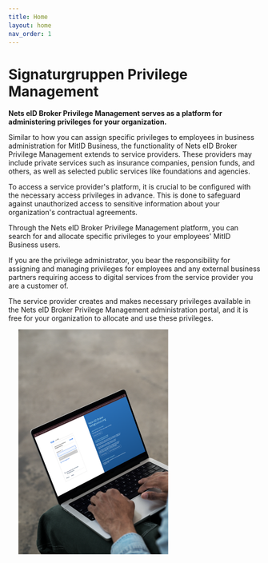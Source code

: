 ```yaml
---
title: Home
layout: home
nav_order: 1
---
```


# Signaturgruppen Privilege Management

**Nets eID Broker Privilege Management serves as a platform for administering privileges for your organization.**

Similar to how you can assign specific privileges to employees in business administration for MitID Business, the functionality of Nets eID Broker Privilege Management extends to service providers. These providers may include private services such as insurance companies, pension funds, and others, as well as selected public services like foundations and agencies.

To access a service provider's platform, it is crucial to be configured with the necessary access privileges in advance. This is done to safeguard against unauthorized access to sensitive information about your organization's contractual agreements.

Through the Nets eID Broker Privilege Management platform, you can search for and allocate specific privileges to your employees' MitID Business users.

If you are the privilege administrator, you bear the responsibility for assigning and managing privileges for employees and any external business partners requiring access to digital services from the service provider you are a customer of.

The service provider creates and makes necessary privileges available in the Nets eID Broker Privilege Management administration portal, and it is free for your organization to allocate and use these privileges.

<img alt="Mockup.png" src="/assets/mitid-login1.png" style="width: 300px; height: 450px; float: left; margin-left: 20px; margin-right: 20px;" />

